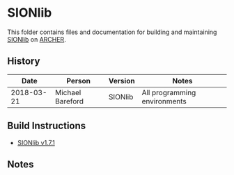 SIONlib
=======

This folder contains files and documentation for building and maintaining
[SIONlib](https://apps.fz-juelich.de/jsc/sionlib/docu/index.html) on [ARCHER](http://www.archer.ac.uk).

History
-------

Date | Person | Version | Notes
---- | -------|---------|------
2018-03-21 | Michael Bareford | SIONlib | All programming environments

Build Instructions
------------------

* [SIONlib v1.7.1](build_sionlib_171.md)

Notes
-----


